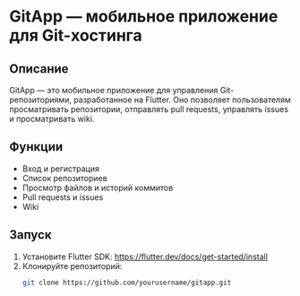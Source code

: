 # GitApp — мобильное приложение для Git-хостинга

## Описание
GitApp — это мобильное приложение для управления Git-репозиториями, разработанное на Flutter. Оно позволяет пользователям просматривать репозитории, отправлять pull requests, управлять issues и просматривать wiki.

## Функции
- Вход и регистрация
- Список репозиториев
- Просмотр файлов и историй коммитов
- Pull requests и issues
- Wiki

## Запуск
1. Установите Flutter SDK: https://flutter.dev/docs/get-started/install
2. Клонируйте репозиторий:
   ```bash
   git clone https://github.com/yourusername/gitapp.git